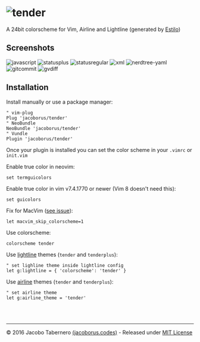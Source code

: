 ![tender](https://cloud.githubusercontent.com/assets/829859/18413534/f7cb472c-77aa-11e6-86bf-9c790aadd2df.png)
==============================================================================================================

A 24bit colorscheme for Vim, Airline and Lightline (generated by [Estilo](https://github.com/jacoborus/estilo))


## Screenshots

![javascript](https://cloud.githubusercontent.com/assets/829859/18417365/7780885a-782e-11e6-8e88-150cfc70e35b.png)
![statusplus](https://cloud.githubusercontent.com/assets/829859/18418261/0e0f54f4-7843-11e6-9825-bff197a7f76a.png)
![statusregular](https://cloud.githubusercontent.com/assets/829859/18491051/f81ba21a-7a04-11e6-85c6-e9bc3c98415f.png)
![xml](https://cloud.githubusercontent.com/assets/829859/18494378/1590f654-7a16-11e6-8885-c16a41bf5583.png)
![nerdtree-yaml](https://cloud.githubusercontent.com/assets/829859/18417875/4b3e382e-783c-11e6-94ea-afb9bf0d68f2.png)
![gitcommit](https://cloud.githubusercontent.com/assets/829859/18418089/270b409c-7840-11e6-8618-1aa81f612860.png)
![gvdiff](https://cloud.githubusercontent.com/assets/829859/18417983/3253da42-783e-11e6-93ac-b0f506f0a3c5.png)


## Installation

Install manually or use a package manager:

```viml
" vim-plug
Plug 'jacoborus/tender'
" NeoBundle
NeoBundle 'jacoborus/tender'
" Vundle
Plugin 'jacoborus/tender'
```

Once your plugin is installed you can set the color scheme in your `.vimrc` or `init.vim`

Enable true color in neovim:

```viml
set termguicolors
```

Enable true color in vim v7.4.1770 or newer (Vim 8 doesn't need this):

```viml
set guicolors
```

Fix for MacVim ([see issue](https://github.com/jacoborus/tender.vim/issues/9)):

```viml
let macvim_skip_colorscheme=1
```

Use colorscheme:

```viml
colorscheme tender
```

Use [lightline](https://github.com/itchyny/lightline.vim) themes (`tender` and `tenderplus`):

```viml
" set lighline theme inside lightline config
let g:lightline = { 'colorscheme': 'tender' }
```

Use [airline](https://github.com/vim-airline/vim-airline) themes (`tender` and `tenderplus`):

```viml
" set airline theme
let g:airline_theme = 'tender'
```


<br><br>

---

© 2016 Jacobo Tabernero [(jacoborus.codes)](http://jacoborus.codes) - Released under [MIT License](https://raw.github.com/jacoborus/nanobar/master/LICENSE)
